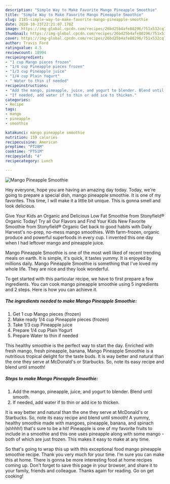 ```yaml
---
description: "Simple Way to Make Favorite Mango Pineapple Smoothie"
title: "Simple Way to Make Favorite Mango Pineapple Smoothie"
slug: 2185-simple-way-to-make-favorite-mango-pineapple-smoothie
date: 2020-10-23T22:21:07.178Z
image: https://img-global.cpcdn.com/recipes/26bd25b4afe80296/751x532cq70/mango-pineapple-smoothie-recipe-main-photo.jpg
thumbnail: https://img-global.cpcdn.com/recipes/26bd25b4afe80296/751x532cq70/mango-pineapple-smoothie-recipe-main-photo.jpg
cover: https://img-global.cpcdn.com/recipes/26bd25b4afe80296/751x532cq70/mango-pineapple-smoothie-recipe-main-photo.jpg
author: Travis Ford
ratingvalue: 4.5
reviewcount: 18994
recipeingredient:
- "1 cup Mango pieces frozen"
- "1/4 cup Pineapple pieces frozen"
- "1/3 cup Pineapple juice"
- "1/4 cup Plain Yogurt"
- " Water to thin if needed"
recipeinstructions:
- "Add the mango, pineapple, juice, and yogurt to blender. Blend until smooth."
- "If needed, add water if to thin or add ice to thicken."
categories:
- Recipe
tags:
- mango
- pineapple
- smoothie

katakunci: mango pineapple smoothie 
nutrition: 159 calories
recipecuisine: American
preptime: "PT28M"
cooktime: "PT51M"
recipeyield: "4"
recipecategory: Lunch

---
```



![Mango Pineapple Smoothie](https://img-global.cpcdn.com/recipes/26bd25b4afe80296/751x532cq70/mango-pineapple-smoothie-recipe-main-photo.jpg)

Hey everyone, hope you are having an amazing day today. Today, we're going to prepare a special dish, mango pineapple smoothie. It is one of my favorites. This time, I will make it a little bit unique. This is gonna smell and look delicious.

Give Your Kids an Organic and Delicious Low Fat Smoothie from Stonyfield® Organic Today! Try all Our Flavors and Find Your Kids New Favorite Smoothie from Stonyfield® Organic Get back to good habits with Daily Harvest&#39;s no-prep, no-mess mango smoothies. With farm-frozen, organic produce and powerful superfoods in every cup. I invented this one day when I had leftover mango and pineapple juice.

Mango Pineapple Smoothie is one of the most well liked of recent trending meals on earth. It is simple, it's quick, it tastes yummy. It is enjoyed by millions daily. Mango Pineapple Smoothie is something that I've loved my whole life. They are nice and they look wonderful.


To get started with this particular recipe, we have to first prepare a few ingredients. You can cook mango pineapple smoothie using 5 ingredients and 2 steps. Here is how you can achieve it.

<!--inarticleads1-->

##### The ingredients needed to make Mango Pineapple Smoothie:

1. Get 1 cup Mango pieces (frozen)
1. Make ready 1/4 cup Pineapple pieces (frozen)
1. Take 1/3 cup Pineapple juice
1. Prepare 1/4 cup Plain Yogurt
1. Prepare  Water to thin if needed


This healthy smoothie is the perfect way to start the day. Enriched with fresh mango, fresh pineapple, banana, Mango Pineapple Smoothie is a nutritious tropical delight for the taste buds. It is way better and natural than the one they serve at McDonald&#39;s or Starbucks. So, note its easy recipe and blend until smooth! 

<!--inarticleads2-->

##### Steps to make Mango Pineapple Smoothie:

1. Add the mango, pineapple, juice, and yogurt to blender. Blend until smooth.
1. If needed, add water if to thin or add ice to thicken.


It is way better and natural than the one they serve at McDonald&#39;s or Starbucks. So, note its easy recipe and blend until smooth! A yummy, healthy smoothie made with mangoes, pineapple, banana, and spinach (shhhh!) that&#39;s sure to be a hit! Pineapple is one of my favorite fruits to include in a smoothie and this one uses pineapple along with some mango - both of which are just frozen. This makes it easy to make at any time. 

So that's going to wrap this up with this exceptional food mango pineapple smoothie recipe. Thank you very much for your time. I'm sure you can make this at home. There is gonna be more interesting food at home recipes coming up. Don't forget to save this page in your browser, and share it to your family, friends and colleague. Thanks again for reading. Go on get cooking!
